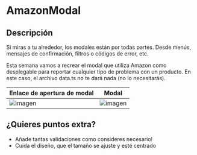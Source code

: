 # AmazonModal

## Descripción

Si miras a tu alrededor, los modales están por todas partes. Desde menús, mensajes de confirmación, filtros o códigos de error, etc.

Esta semana vamos a recrear el modal que utiliza Amazon como desplegable para reportar cualquier tipo de problema con un producto. En este caso, el archivo data.ts no te dará nada (no lo necesitarás).

| Enlace de apertura de modal | Modal |
| --- | --- |
| ![imagen](https://github.com/user-attachments/assets/c821abbe-6fbc-414c-9d17-95719000f9f7) | ![imagen](https://github.com/user-attachments/assets/155ed94c-da71-4b84-90ec-32c51b0226ba) |





## ¿Quieres puntos extra?

- Añade tantas validaciones como consideres necesario!
- Cuida el diseño, que el tamaño se ajuste y esté centrado
